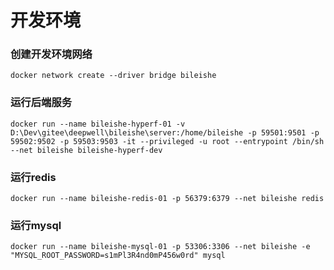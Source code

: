 # 开发环境
### 创建开发环境网络
    docker network create --driver bridge bileishe
### 运行后端服务
    docker run --name bileishe-hyperf-01 -v D:\Dev\gitee\deepwell\bileishe\server:/home/bileishe -p 59501:9501 -p 59502:9502 -p 59503:9503 -it --privileged -u root --entrypoint /bin/sh --net bileishe bileishe-hyperf-dev
### 运行redis
    docker run --name bileishe-redis-01 -p 56379:6379 --net bileishe redis
### 运行mysql
    docker run --name bileishe-mysql-01 -p 53306:3306 --net bileishe -e "MYSQL_ROOT_PASSWORD=s1mPl3R4nd0mP456w0rd" mysql